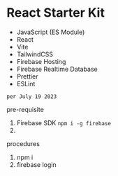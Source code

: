 # React Starter Kit
* JavaScript (ES Module)
* React
* Vite
* TailwindCSS
* Firebase Hosting
* Firebase Realtime Database
* Prettier
* ESLint

``per July 19 2023``

pre-requisite
1. Firebase SDK
`npm i -g firebase`
2. 

procedures
1. npm i
2. firebase login